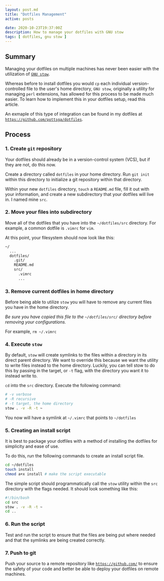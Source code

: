 ```yaml
---
layout: post.md
title: "Dotfiles Management"
active: posts

date: 2020-10-23T19:37:00Z
description: How to manage your dotfiles with GNU stow 
tags: [ dotfiles, gnu stow ]
---
```


## Summary

Managing your dotfiles on multiple machines has never been easier with the utilization of [`GNU stow`](https://www.gnu.org/software/stow/). 

Whereas before to install dotfiles you would `cp` each individual version-controlled file to the user's home directory, `GNU stow`, originally a utility for managing `perl` extensions, has allowed for this process to be made much easier. To learn how to implement this in your dotfiles setup, read this article.

An exmaple of this type of integration can be found in my dotfiles at [`https://github.com/pottsga/dotfiles`](https://github.com/pottsga/dotfiles).

## Process

### 1. Create `git` repository

Your dotfiles should already be in a version-control system (VCS), but if they are not, do this now. 

Create a directory called `dotfiles` in your home directory. Run `git init` within this directory to initialize a git repository within that directory.

Within your new `dotfiles` directory, `touch` a `README.md` file, fill it out with your information, and create a new subdirectory that your dotfiles will live in. I named mine `src`.

### 2. Move your files into subdirectory

Move all of the dotfiles that you have into the `~/dotfiles/src` directory. For example, a common dotfile is `.vimrc` for `vim`.

At this point, your filesystem should now look like this:

```bash
~/
  ...
  dotfiles/
    .git/
    README.md
    src/
      .vimrc
      ...
```

### 3. Remove current dotfiles in home directory

Before being able to utilize `stow` you will have to remove any current files you have in the home directory. 

_Be sure you have copied this file to the `~/dotfiles/src/` directory before removing your configurations._

For example, `rm ~/.vimrc`

### 4. Execute `stow`

By default, `stow` will create symlinks to the files within a directory in its direct parent directory. We want to override this because we want the utility to write files instead to the home directory. Luckily, you can tell stow to do this by passing in the target, or `-t` flag, with the directory you want it to instead write to.

`cd` into the `src` directory. Execute the following command:

```bash
# -v verbose
# -R recursive
# -t target, the home directory
stow . -v -R -t ~
```

You now will have a symlink at `~/.vimrc` that points to `~/dotfiles`

### 5. Creating an install script

It is best to package your dotfiles with a method of installing the dotfiles for simplicity and ease of use.

To do this, run the following commands to create an install script file.

```bash
cd ~/dotfiles
touch install
chmod a+x install # make the script executable
```

The simple script should programmatically call the `stow` utility within the `src` directory with the flags needed. It should look something like this:

```bash
#!/bin/bash
cd src
stow . -v -R -t ~
cd ..
```

### 6. Run the script

Test and run the script to ensure that the files are being put where needed and that the symlinks are being created correctly.

### 7. Push to git

Push your source to a remote repository like [`https://github.com/`](https://github.com/) to ensure the safety of your code and better be able to deploy your dotfiles on remote machines.
